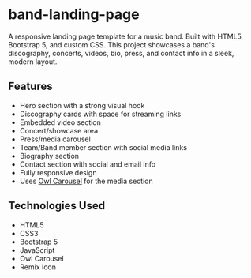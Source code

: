 # band-landing-page

A responsive landing page template for a music band. Built with HTML5, Bootstrap 5, and custom CSS. This project showcases a band's discography, concerts, videos, bio, press, and contact info in a sleek, modern layout.

## Features

- Hero section with a strong visual hook
- Discography cards with space for streaming links
- Embedded video section
- Concert/showcase area
- Press/media carousel
- Team/Band member section with social media links
- Biography section
- Contact section with social and email info
- Fully responsive design
- Uses [Owl Carousel](https://owlcarousel2.github.io/OwlCarousel2/) for the media section

## Technologies Used

- HTML5
- CSS3
- Bootstrap 5
- JavaScript
- Owl Carousel
- Remix Icon
